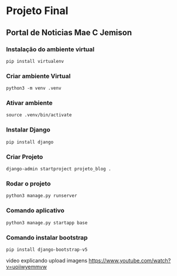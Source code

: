 # Projeto Final 
## Portal de Noticias Mae C Jemison

### Instalação do ambiente virtual
 ```
 pip install virtualenv

 ```

### Criar ambiente Virtual

```
python3 -m venv .venv

```

### Ativar ambiente 
```
source .venv/bin/activate

```
### Instalar Django

```
pip install django

```

### Criar Projeto
```
django-admin startproject projeto_blog .

```

### Rodar o projeto
```
python3 manage.py runserver

```
### Comando aplicativo
```
python3 manage.py startapp base

```


### Comando instalar bootstrap
``` 
pip install django-bootstrap-v5

```

video explicando upload imagens
https://www.youtube.com/watch?v=uoiiwyemmvw